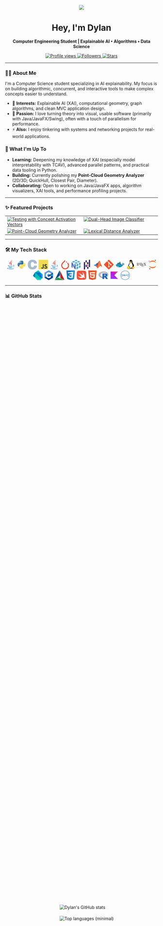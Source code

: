 <div align="center">
  <a href="https://github.com/dylanluigi">
    <img src="https://media.giphy.com/media/hvRJCLFzcasrR4ia7z/giphy.gif" width="50">
  </a>

  <h1>
    Hey, I'm Dylan
  </h1>

  <p>
    <strong>Computer Engineering Student | Explainable AI • Algorithms • Data Science</strong>
  </p>

  <p>
    <a href="https://github.com/dylanluigi">
      <img src="https://komarev.com/ghpvc/?username=dylanluigi&label=Profile%20Views&color=0e75b6&style=flat-square" alt="Profile views"/>
    </a>
    <a href="https://github.com/dylanluigi?tab=followers">
      <img src="https://img.shields.io/github/followers/dylanluigi?label=Followers&style=flat-square&color=0e75b6" alt="Followers"/>
    </a>
    <a href="https://github.com/dylanluigi?tab=repositories">
      <img src="https://img.shields.io/github/stars/dylanluigi?affiliations=OWNER&style=flat-square&color=0e75b6" alt="Stars"/>
    </a>
  </p>
</div>

---

### 👨‍💻 About Me

I'm a Computer Science student specializing in AI explainability. My focus is on building algorithmic, concurrent, and interactive tools to make complex concepts easier to understand.

-   🔭 **Interests:** Explainable AI (XAI), computational geometry, graph algorithms, and clean MVC application design.
-   🌱 **Passion:** I love turning theory into visual, usable software (primarily with Java/JavaFX/Swing), often with a touch of parallelism for performance.
-   ⚡ **Also:** I enjoy tinkering with systems and networking projects for real-world applications.

### 🚀 What I'm Up To

-   **Learning:** Deepening my knowledge of XAI (especially model interpretability with TCAV), advanced parallel patterns, and practical data tooling in Python.
-   **Building:** Currently polishing my **Point-Cloud Geometry Analyzer** (2D/3D; QuickHull, Closest Pair, Diameter).
-   **Collaborating:** Open to working on Java/JavaFX apps, algorithm visualizers, XAI tools, and performance profiling projects.

---

### ✨ Featured Projects

<table width="100%">
  <tr>
    <td width="50%" valign="top">
      <a href="https://github.com/dylanluigi/Testing-with-Concept-Activation-Vectors" target="_blank">
        <img src="https://github-readme-stats-six-umber-68.vercel.app/api/pin/?username=dylanluigi&repo=Testing-with-Concept-Activation-Vectors&theme=calm_pink&cache_seconds=3600" alt="Testing with Concept Activation Vectors"/>
      </a>
    </td>
    <td width="50%" valign="top">
      <a href="https://github.com/dylanluigi/Dual-Landscape-Classifier-Multi-Head-NN" target="_blank">
        <img src="https://github-readme-stats-six-umber-68.vercel.app/api/pin/?username=dylanluigi&repo=Dual-Landscape-Classifier-Multi-Head-NN&theme=calm_pink" alt="Dual-Head Image Classifier"/>
      </a>
    </td>
  </tr>
  <tr>
    <td width="50%" valign="top">
      <a href="https://github.com/dylanluigi/Point-Cluster-Distance-Calculations-and-Visualizer" target="_blank">
        <img src="https://github-readme-stats-six-umber-68.vercel.app/api/pin/?username=dylanluigi&repo=Point-Cluster-Distance-Calculations-and-Visualizer&theme=calm_pink" alt="Point-Cloud Geometry Analyzer"/>
      </a>
    </td>
    <td width="50%" valign="top">
      <a href="https://github.com/dylanluigi/Lexical-Distance-Analyzer" target="_blank">
        <img src="https://github-readme-stats-six-umber-68.vercel.app/api/pin/?username=dylanluigi&repo=Lexical-Distance-Analyzer&theme=calm_pink&cache_seconds=3600" alt="Lexical Distance Analyzer"/>
      </a>
    </td>
  </tr>
</table>

---

### 🛠️ My Tech Stack

<p align="center">
  <!-- Already in your list -->
  <img src="https://raw.githubusercontent.com/devicons/devicon/master/icons/java/java-original.svg" alt="Java" height="32"/>
  <img src="https://raw.githubusercontent.com/devicons/devicon/master/icons/python/python-original.svg" alt="Python" height="32"/>
  <img src="https://raw.githubusercontent.com/devicons/devicon/master/icons/c/c-original.svg" alt="C" height="32"/>
  <img src="https://raw.githubusercontent.com/devicons/devicon/master/icons/javascript/javascript-original.svg" alt="JavaScript" height="32"/>
  <img src="https://raw.githubusercontent.com/devicons/devicon/master/icons/java/java-original.svg" alt="JavaFX/Swing" title="JavaFX/Swing" height="32"/>
  <img src="https://raw.githubusercontent.com/devicons/devicon/master/icons/pytorch/pytorch-original.svg" alt="PyTorch" height="32"/>
  <img src="https://raw.githubusercontent.com/devicons/devicon/master/icons/numpy/numpy-original.svg" alt="NumPy" height="32"/>
  <img src="https://raw.githubusercontent.com/devicons/devicon/master/icons/pandas/pandas-original.svg" alt="pandas" height="32"/>
  <img src="https://raw.githubusercontent.com/devicons/devicon/master/icons/matlab/matlab-original.svg" alt="MATLAB" height="32"/>
  <img src="https://raw.githubusercontent.com/devicons/devicon/master/icons/git/git-original.svg" alt="Git" height="32"/>
  <img src="https://raw.githubusercontent.com/devicons/devicon/master/icons/docker/docker-original.svg" alt="Docker" height="32"/>
  <img src="https://raw.githubusercontent.com/devicons/devicon/master/icons/linux/linux-original.svg" alt="Linux" height="32"/>
  <img src="https://raw.githubusercontent.com/devicons/devicon/master/icons/latex/latex-original.svg" alt="LaTeX" height="32"/>

  <!-- Missing from screenshot -->
  <img src="https://raw.githubusercontent.com/devicons/devicon/master/icons/jupyter/jupyter-original.svg" alt="Jupyter Notebook" height="32"/>
  <img src="https://raw.githubusercontent.com/devicons/devicon/master/icons/dart/dart-original.svg" alt="Dart" height="32"/>
  <img src="https://raw.githubusercontent.com/devicons/devicon/master/icons/cplusplus/cplusplus-original.svg" alt="C++" height="32"/>
  <img src="https://raw.githubusercontent.com/devicons/devicon/master/icons/cmake/cmake-original.svg" alt="CMake" height="32"/>
  <img src="https://raw.githubusercontent.com/devicons/devicon/master/icons/css3/css3-original.svg" alt="CSS" height="32"/>
  <img src="https://raw.githubusercontent.com/devicons/devicon/master/icons/swift/swift-original.svg" alt="Swift" height="32"/>
  <img src="https://raw.githubusercontent.com/devicons/devicon/master/icons/html5/html5-original.svg" alt="HTML" height="32"/>
  <img src="https://raw.githubusercontent.com/devicons/devicon/master/icons/r/r-original.svg" alt="R" height="32"/>
  <img src="https://raw.githubusercontent.com/devicons/devicon/master/icons/kotlin/kotlin-original.svg" alt="Kotlin" height="32"/>
  <img src="https://raw.githubusercontent.com/devicons/devicon/master/icons/objectivec/objectivec-plain.svg" alt="Objective-C" height="32"/>
</p>


---

### 📊 GitHub Stats

<div style="display: flex; justify-content: center; align-items: center; height: 100vh; width: 100vw;">
  <div style="display: flex; flex-direction: column; align-items: center; gap: 20px; width: 90%; max-width: 600px;">
    <img src="https://github-readme-stats-six-umber-68.vercel.app/api?username=dylanluigi&show_icons=true&count_private=true&include_all_commits=true&theme=calm_pink" alt="Dylan's GitHub stats" width="100%" />
    <img src="https://github-readme-stats-six-umber-68.vercel.app/api/top-langs?username=dylanluigi&hide_progress=true&langs_count=15&theme=calm_pink&cache_seconds=7200" alt="Top languages (minimal)" width="100%" />
  </div>
</div>

### 📫 Get In Touch

<p align="center">
  <a href="https://www.linkedin.com/in/dylan-canning/" target="_blank">
    <img src="https://img.shields.io/badge/LinkedIn-0A66C2?style=for-the-badge&logo=linkedin&logoColor=white" alt="LinkedIn">
  </a>
  <a href="https://twitter.com/dylanluigi2" target="_blank">
    <img src="https://img.shields.io/badge/X-000000?style=for-the-badge&logo=x&logoColor=white" alt="X (Twitter)">
  </a>
  <a href="mailto:dylanluigicg@gmail.com">
    <img src="https://img.shields.io/badge/Gmail-D14836?style=for-the-badge&logo=gmail&logoColor=white" alt="Email">
  </a>
</p>
